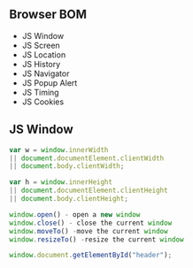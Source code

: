 ## Browser BOM
* JS Window
* JS Screen
* JS Location
* JS History
* JS Navigator
* JS Popup Alert
* JS Timing
* JS Cookies


## JS Window
```js
var w = window.innerWidth
|| document.documentElement.clientWidth
|| document.body.clientWidth;

var h = window.innerHeight
|| document.documentElement.clientHeight
|| document.body.clientHeight;

window.open() - open a new window
window.close() - close the current window
window.moveTo() -move the current window
window.resizeTo() -resize the current window

window.document.getElementById("header");
```
